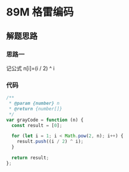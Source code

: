 # 89M 格雷编码

## 解题思路

### 思路一

记公式 n[i]=(i / 2) ^ i

### 代码

```js
/**
 * @param {number} n
 * @return {number[]}
 */
var grayCode = function (n) {
  const result = [0];

  for (let i = 1; i < Math.pow(2, n); i++) {
    result.push((i / 2) ^ i);
  }

  return result;
};
```
